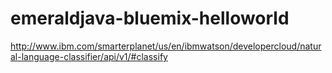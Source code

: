 # emeraldjava-bluemix-helloworld


http://www.ibm.com/smarterplanet/us/en/ibmwatson/developercloud/natural-language-classifier/api/v1/#classify


